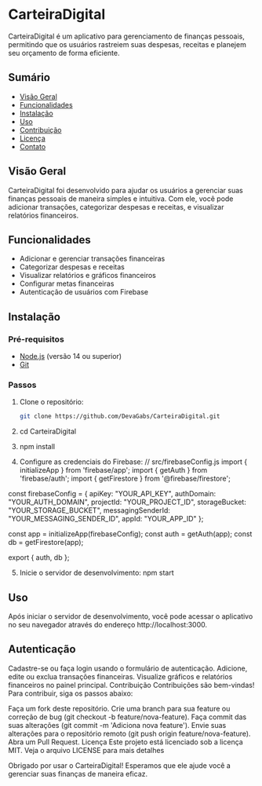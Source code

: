# CarteiraDigital

CarteiraDigital é um aplicativo para gerenciamento de finanças pessoais, permitindo que os usuários rastreiem suas despesas, receitas e planejem seu orçamento de forma eficiente.

## Sumário

- [Visão Geral](#visão-geral)
- [Funcionalidades](#funcionalidades)
- [Instalação](#instalação)
- [Uso](#uso)
- [Contribuição](#contribuição)
- [Licença](#licença)
- [Contato](#contato)

## Visão Geral

CarteiraDigital foi desenvolvido para ajudar os usuários a gerenciar suas finanças pessoais de maneira simples e intuitiva. Com ele, você pode adicionar transações, categorizar despesas e receitas, e visualizar relatórios financeiros.

## Funcionalidades

- Adicionar e gerenciar transações financeiras
- Categorizar despesas e receitas
- Visualizar relatórios e gráficos financeiros
- Configurar metas financeiras
- Autenticação de usuários com Firebase

## Instalação

### Pré-requisitos

- [Node.js](https://nodejs.org/) (versão 14 ou superior)
- [Git](https://git-scm.com/)

### Passos

1. Clone o repositório:

   ```sh
   git clone https://github.com/DevaGabs/CarteiraDigital.git

2. cd CarteiraDigital
3. npm install
4. Configure as credenciais do Firebase:
   // src/firebaseConfig.js
import { initializeApp } from 'firebase/app';
import { getAuth } from 'firebase/auth';
import { getFirestore } from '@firebase/firestore';

const firebaseConfig = {
  apiKey: "YOUR_API_KEY",
  authDomain: "YOUR_AUTH_DOMAIN",
  projectId: "YOUR_PROJECT_ID",
  storageBucket: "YOUR_STORAGE_BUCKET",
  messagingSenderId: "YOUR_MESSAGING_SENDER_ID",
  appId: "YOUR_APP_ID"
};

const app = initializeApp(firebaseConfig);
const auth = getAuth(app);
const db = getFirestore(app);

export { auth, db };

5. Inicie o servidor de desenvolvimento:
 npm start

## Uso
Após iniciar o servidor de desenvolvimento, você pode acessar o aplicativo no seu navegador através do endereço http://localhost:3000.

## Autenticação
Cadastre-se ou faça login usando o formulário de autenticação.
Adicione, edite ou exclua transações financeiras.
Visualize gráficos e relatórios financeiros no painel principal.
Contribuição
Contribuições são bem-vindas! Para contribuir, siga os passos abaixo:

Faça um fork deste repositório.
Crie uma branch para sua feature ou correção de bug (git checkout -b feature/nova-feature).
Faça commit das suas alterações (git commit -m 'Adiciona nova feature').
Envie suas alterações para o repositório remoto (git push origin feature/nova-feature).
Abra um Pull Request.
Licença
Este projeto está licenciado sob a licença MIT. Veja o arquivo LICENSE para mais detalhes

Obrigado por usar o CarteiraDigital! Esperamos que ele ajude você a gerenciar suas finanças de maneira eficaz.
